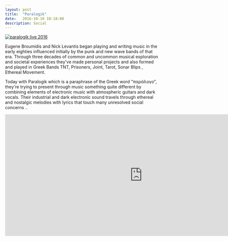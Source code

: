 ```yaml
---
layout: post
title:  "Paralogik"
date:   2016-10-10 10:18:00
description: Social
---
```


[![paralogik live 2016](https://svbtleusercontent.com/rP8JKCTHHQWRCvLRCBhdcT0xspap_small.jpg)](https://svbtleusercontent.com/rP8JKCTHHQWRCvLRCBhdcT0xspap.jpg)

Eugene Broumidis and Nick Levantis began playing and writing music in the early eighties influenced initially by the punk and new wave bands of that era. Through three decades of common and uncommon musical exploration and societal experiences they've made personal projects and also formed and played in Greek Bands TNT, Prisoners, Joint, Tarot, Sonar Blips , Ethereal Movement. 

Today with Paralogik which is a paraphrase of the Greek word "παράλογο", they're trying to present through music something quite different by combining elements of electronic music with atmospheric guitars and dark vocals. Their industrial and dark electronic sound travels through ethereal and nostalgic melodies with lyrics that touch many unresolved social concerns ..   

<iframe width="900" height="400" src="https://www.youtube.com/embed/7xig7bFWLQA" frameborder="0" allow="autoplay; encrypted-media" allowfullscreen></iframe>

